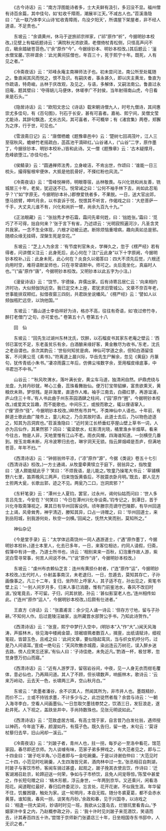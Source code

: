 <!-- { "loadSidebar": true } -->
　　《古今诗话》云：“南方浮图能诗者多，士大夫鲜有汲引，多汩没不显。福州僧有诗百余篇，其中佳句，如‘虹收千障雨，潮展半江天。’不减古人也。”苕溪渔隐曰：“此一联乃体李义山诗‘虹收青障雨，鸟没夕阳天’，所谓屋下架屋者，非不经人道语，不足贵也。”

　　东坡云：“余谪黄州，休马于逆旅祁宗祥家，(“祁”原作“祈”，今据明钞本校改。)见壁上有幅纸题诗云：‘满院秋光浓欲滴，老僧倚杖青松侧，只怪高声问不应，瞋余踏破苍苔色。’(“余”原作“今”，今据徐钞本、明钞本校改。)其后题云：‘滏水僧宝黁。’宗祥谓余：‘此光黄间狂僧也，年百三十，死于熙宁十年。既死，人有见之者。’”

　　《冷斋夜话》云：“邓峰永庵主南禅师法子也。初未尝问法，南公所至处辄随之。鲁直闻其风而悦之，恨不及识。有嗣庆者，事永甚久，即以庆主黄龙，鲁直为作疏语，特奇峻。丛林于庆改观，及见之，与语，多解体，又嗣法南公。鲁直过永旧庵，题其壁曰：‘夺得胡儿马便休，休嗟李广不封侯，当年射得南山虎，今日看来是石头。’”

　　《隐居诗话》云：“欧阳文忠公《诗话》载宋朝诗僧九人，时号九僧诗，其间惠崇尤多佳句，有《百句图》，刊石于长安，甚有可喜者。嘉祐、熙宁间，吴僧文莹尤能诗，其辞句飘逸，尤长古风，其可喜者，不可概举；有《渚宫集》两卷，郑獬为之序，行于世，可见也。”

　　《雪浪斋日记》云：“唐僧栖蟾《题豫章邑中》云：‘楚树七回凋茂叶，江人三至宿秋风，蟾蜍竹老摇疏白，菡萏池干滴碎红。’山谷诸人，(“山谷”二字，原作墨丁，今据徐钞本、明钞本校补。)皆和此诗。又一僧《题豫章》云：‘古木疑撑月，危峰欲堕江。’亦佳句也。”

　　《侯鲭录》云：“圆通禅师法秀，立身峻洁，不肯出世，作颂曰：‘谁能一日三梳头，撮得髻根牢便休，大抵是他肌骨好，不搽红粉也风流。’”

　　《冷斋夜话》云：“雪峰悦禅师，明眼尊宿，丛林敬畏。与兴化铣和尚友善，铣城居三十年，老矣，犹迎送不已。悦常诫之曰：‘公何不袖手林下去，尚如此忍垢乎？’(“如”字原无，今据明钞本补。)郡僚爱铣者多，不果脱。一日，送大官出郊，堕马损臂，呻吟月余，以书哀诉于悦，悦恨其不听言，作偈戏之曰：‘大悲菩萨一千手，大丈夫儿谁不有，兴化和尚折一臂，尚余九百九十九。’”

　　《正法眼藏》云：“张拙秀才参石霜，霜问先辈何姓，曰：‘拙姓张。’霜曰：‘觅巧了不可得，拙自何来？’张于言下有省，乃述颂云：‘光明寂照遍河沙，凡圣含灵共我家。一念不生全体现，六根才动被云遮。断除烦恼重增病，趣向真如总是邪。随顺众缘无挂碍，涅槃生死是空花。’”

　　东坡云：“芝上人为余言：‘有节度判官朱炎，学禅久之，忽于《楞严经》若有得者，问讲僧义注云：此身死后，此心何在？注(“云此身”以下十字原阙，今据明钞本校补。)云：此身未死，此心何在？炎良久以偈答曰：四大不须先后觉，六根还向用时空，难将语默呈师也，只在寻常语默中。师可之。炎后竟坐化，真庙时人也。’”(“庙”原作“唐”，今据明钞本校改。又明钞本以此五字为小注。)

　　《漫叟诗话》云：“饶节，宇德操，弃儒出家。后有诗寄吕居仁云：‘向来相约济时功，大似频伽饷远空。我已定交木上座，君犹求旧管城公。文章不奈百年老，世事能排双颊红。拟借夜窗三四刻，共君趺坐说幡风。’《楞严经》云：‘譬如人以频伽瓶贮远空，以饷他国。’”

　　东坡云：“眉山道士李伯祥好为诗，格亦不高，往往有奇语，如‘夜过修竹寺，醉打老僧门’之句，亦可爱也。”
卷第五十八
卷第五十八

　　回　仙

　　东坡云：“回先生过湖州东林沈氏，饮醉，以石榴皮书其家东老庵之壁云：‘西邻已富忧不足，东老虽贫乐有余，白酒酿来缘好客，黄金散尽为收书。’东老，沈氏之老自谓也。余次其韵云：‘世俗何知贫是病，神仙可学道之余，但知白酒留佳客，不问黄公觅《素书》。’‘符离道上晨兴际，华岳先生尸解余，忽见《黄庭》丹篆句，犹传青纸小朱书。’‘凄凉雨露三年后，仿佛尘埃数字余，至用榴皮缘底事，中书君岂不中书。’”

　　山谷云：“‘秋风吹渭水，落叶满长安，黄尘车马道，独清闲自然。炉鼎虎绕与龙盘，九转丹砂就，琴心三叠，蕊珠看舞胎仙。便万钉宝带貂蝉，富贵欲熏天，黄粮炊未熟，梦惊残。是非海里，直道作人难。袖手江南去，白蘋红蓼，再游湓浦，庐山住三十年。’有人书此曲于州东茶园酒肆之柱间，(“园”原作“圈”，今据明钞本校改。)或爱其文旨趣，而不能歌也。中间乐工，或按而歌之，辄以俚语窜入，(“俚”原作“径”，今据明钞本校改。)睟然有市井气，不类神仙中人语也。十年前，有醉道士歌此曲广陵市上，童儿和之，乃合其故时语。此道士去后，乃以物色迹逐之，知其为吕洞宾也。”苕溪渔隐曰：“近时吴江长桥垂虹亭屋山壁上草书一词，人亦为吕仙作，其果然邪？词曰：‘蜚梁欹水，虹影清光晓，橘里渔乡半烟草。看来今往古，物是人非，天地里惟有江山不老。雨衣风帽，四海谁知道。一剑横空几番到。按玉龙嘶未断，月冷波寒归去也，琳宇洞天无锁。指云屏烟嶂是吾庐，但满地苍苔，年年不扫。’”

　　《西清诗话》云：“钟弱翁帅平凉，(“凉”原作“源”，今据《类说》卷五十七引《西清诗话》校改。)一方士通谒，从牧童牵黄犊立于庭下，弱翁异之，指牧童曰：‘道人颇能赋此乎？’笑曰：‘不烦我语，是儿能之。’牧童乃操笔大书云：‘草铺横野六七里，笛弄晚风三两声，归来饱饭黄昏后，不脱蓑衣卧月明。’既去，郡人见方士担两大瓮，长歌出郭，迹之不见。两瓮乃二口，岂洞宾邪？”

　　《东轩笔录》云：“潭州士人夏钧，罢官，过永州，谒何仙姑而问曰：‘世人多言吕先生，今安在？’何笑曰：‘今日在潭州兴化寺设斋。’钧专记之，到潭日，首于兴化寺取斋簿视之，果其日有华州回客设供。顷年滕宗亮谪守巴陵郡，有华州回道士上谒，风骨耸秀，神宇清迈，滕知其异，口占一诗赠之，曰：‘华州回道士，来到岳阳城，别我游何处，秋空一剑横。’回闻之，怃然大笑而别，莫知所之。”

　　神仙杂记

　　《今是堂手录》云：“太学体远斋饶州一同人遇游道士，(“遇”原作墨丁，今据明钞本校补。)道士本里人，化去已多年，一日，来客位相访，约同人请假，归斋，假簿中有诗一绝，乃道士所书也，诗云：‘相别来来一百秋，幻泡重作故人游，紫泥白雪寻常事，何苦人间说不休。’”(“说”原作“诗”，今据明钞本校改。)

　　东坡云：“虔州布衣赖仙芝言：连州有黄损仆射者，(“连”原作“运”，今据明钞本校改。)五代时人，仆射盖事南汉，未老退归，一日，忽遁去，莫知其存亡，子孙画像事之。凡三十二年，复归，坐阼阶上呼家人，其子适不在，孙出见之，索笔书壁上云：‘一别人间岁月多，归来人事已消磨，惟有门前鉴池水，春风不改旧时波。’投笔竟去，不可留。子归，问其状貌，孙云：‘甚似影室老人也。’连州相传如此。(“连州”原作“运人”，今据明钞本校改。)后颇有仕进者。”

　　王直方《诗话》云：“张嘉甫言：余少见人诵一诗云：‘但存方寸地，留与子孙耕。’不知何人作。后过毘陵汪廸家，出所藏晋水部贺公手书，乃知此诗贺作。”

　　《西清诗话》云：“张亶，熙宁中梦行入空中，(明钞本“入”作“大”。)闻天风海涛，声振林木，徐见海中楼阙金碧，琼裾琅珮者数百人，揖亶，出纸请赋诗，细视笔砚，皆碧玉色，且戒之曰：‘此间文章，要似隐起鸾凤，当与织女机杼分巧，过是乃人间语耳。’亶成一绝句云：‘天风吹散赤城霞，染出连云万树花，误入醉乡迷去路，傍人应笑忘还家。’有仙人曰：‘子诗佳绝，未免近凡。’酌酒一杯，极甘寒，忽觉身堕万仞山而寤。”

　　《西清诗话》云：“近有人游罗浮，留宿岩谷间，中夜，见一人身无衣而绀毛覆体，意必仙也，乃再拜问道。其人了不顾，但长啸数声，响振林木，歌诗云：‘云来万岭动，云去天一色，长啸两三声，空山秋月白。’”

　　东坡云：“卖墨者潘谷，余不识其人，然闻其所为，非市井人也。墨既精妙，而价不二，士或不持钱求墨，不计多少与之，此岂徒然者哉？余尝与诗云：‘一朝入海寻李白，空看人间画墨仙。’一日忽取欠墨钱劵焚之，饮酒三日，发狂浪走，遂赴井死。人下视之，盖趺坐井中，手尚持数珠也。见张元明说如此。”

　　《西清诗话》云：“范致虚居方城，有高士馆于家，自言昔乃白发社翁，遇师授以神药，今年逾下寿，颜渥如丹，有孺子色。既久告归，留一绝，末句云：‘莫讶杖藜归去早，旧山闲却一溪云。’”

　　《冷斋夜话》云：“刘跛子者，青州人也，拄一拐，每岁必一至洛中看花，馆范家园，春尽即还京师。为人谈噱有味，范家子弟多狎戏之，有大范者见之，即与二十四金曰：‘跛子吃半角。’小范者即与一金吃碗羹。于是以诗谢伯仲曰：‘大范见时二十四，小范见时吃碗羹，人生四海皆兄弟，酒肉林中过一生。’张丞相召自荆湖，时跛子与客饮市桥，客闻车骑过甚盛，起观之，跛子挽其衣使且饮，作诗曰：‘迁客湖湘召赴京，轮蹄迎送一何荣，争如与子市桥饮，且免人间宠辱惊。’陈莹中甚爱之，作长短句赠之曰：‘槁木形骸，浮云身世，一年两到京华。又还乘兴，闲看洛阳花。闻道鞓红最好，春归后终委泥沙。忘言处，花开花谢，不似我生涯。年华留不住，饥餐困寝，触处为家。这一轮明月，本自无瑕。随分冬裘夏葛，都不会赤水黄芽。谁知我，春风一拐，谈笑有丹砂。’余政和春，见于兴国寺，以诗戏之曰：‘相逢一拐大梁间，妙语时时见一班，我欲从公蓬岛去，烂银坑里看青山。’予姻家许中复之内，乃赵概参政之孙，云：‘我十许时见刘跛子来觅酒饮，笑语而去，计其寿百四五十许。’尝馆于京师新门张婆店三十年，日坐相国寺东书邸中，人无识之者。”

